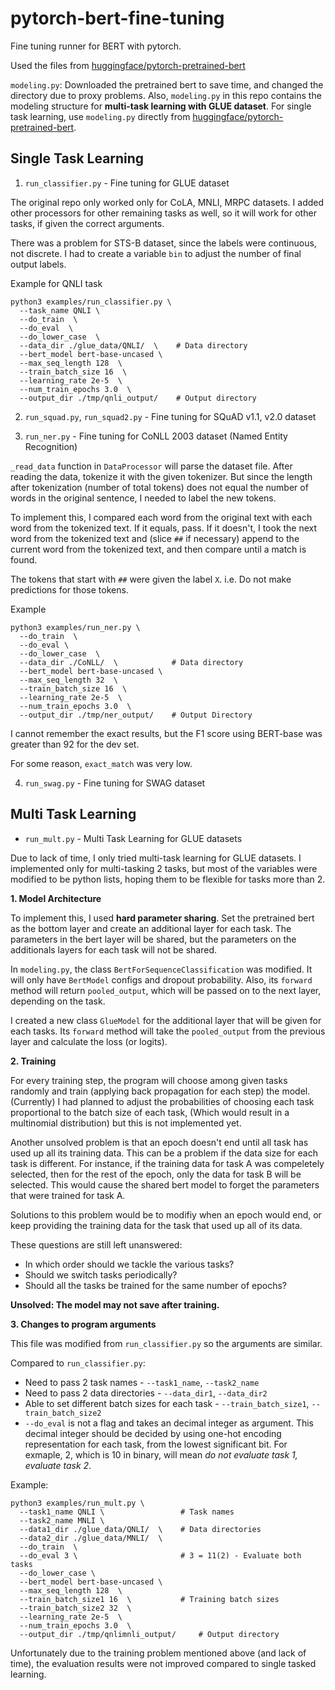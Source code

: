 # pytorch-bert-fine-tuning
Fine tuning runner for BERT with pytorch.

Used the files from [huggingface/pytorch-pretrained-bert](https://github.com/huggingface/pytorch-pretrained-BERT)

`modeling.py`: Downloaded the pretrained bert to save time, and changed the directory due to proxy problems. Also, `modeling.py` in this repo contains the modeling structure for **multi-task learning with GLUE dataset**. For single task learning, use `modeling.py` directly from [huggingface/pytorch-pretrained-bert](https://github.com/huggingface/pytorch-pretrained-BERT).

## Single Task Learning
1. `run_classifier.py` - Fine tuning for GLUE dataset

The original repo only worked only for CoLA, MNLI, MRPC datasets. I added other processors for other remaining tasks as well, so it will work for other tasks, if given the correct arguments.

There was a problem for STS-B dataset, since the labels were continuous, not discrete. I had to create a variable `bin` to adjust the number of final output labels.

Example for QNLI task

```
python3 examples/run_classifier.py \
  --task_name QNLI \
  --do_train  \
  --do_eval  \
  --do_lower_case  \
  --data_dir ./glue_data/QNLI/  \    # Data directory 
  --bert_model bert-base-uncased \
  --max_seq_length 128  \
  --train_batch_size 16  \
  --learning_rate 2e-5  \
  --num_train_epochs 3.0  \
  --output_dir ./tmp/qnli_output/    # Output directory
```

2. `run_squad.py`, `run_squad2.py` - Fine tuning for SQuAD v1.1, v2.0 dataset

3. `run_ner.py` - Fine tuning for CoNLL 2003 dataset (Named Entity Recognition)

`_read_data` function in `DataProcessor` will parse the dataset file. After reading the data, tokenize it with the given tokenizer.
But since the length after tokenization (number of total tokens) does not equal the number of words in the original sentence, I needed to label the new tokens. 

To implement this, I compared each word from the original text with each word from the tokenized text. If it equals, pass. If it doesn't, I took the next word from the tokenized text and (slice `##` if necessary) append to the current word from the tokenized text, and then compare until a match is found.

The tokens that start with `##` were given the label `X`. i.e. Do not make predictions for those tokens.

Example
```
python3 examples/run_ner.py \
  --do_train  \
  --do_eval \
  --do_lower_case  \
  --data_dir ./CoNLL/  \            # Data directory
  --bert_model bert-base-uncased \
  --max_seq_length 32  \
  --train_batch_size 16  \
  --learning_rate 2e-5  \
  --num_train_epochs 3.0  \
  --output_dir ./tmp/ner_output/    # Output Directory
```

I cannot remember the exact results, but the F1 score using BERT-base was greater than 92 for the dev set.

For some reason, `exact_match` was very low.

4. `run_swag.py` - Fine tuning for SWAG dataset

## Multi Task Learning 
* `run_mult.py` - Multi Task Learning for GLUE datasets

Due to lack of time, I only tried multi-task learning for GLUE datasets.
I implemented only for multi-tasking 2 tasks, but most of the variables were modified to be python lists, hoping them to be flexible for tasks more than 2.

**1. Model Architecture**

To implement this, I used **hard parameter sharing**. Set the pretrained bert as the bottom layer and create an additional layer for each task. The parameters in the bert layer will be shared, but the parameters on the additionals layers for each task will not be shared.

In `modeling.py`, the class `BertForSequenceClassification` was modified. It will only have `BertModel` configs and dropout probability. Also, its `forward` method will return `pooled_output`, which will be passed on to the next layer, depending on the task.

I created a new class `GlueModel` for the additional layer that will be given for each tasks. Its `forward` method will take the `pooled_output` from the previous layer and calculate the loss (or logits).

**2. Training**

For every training step, the program will choose among given tasks randomly and train (applying back propagation for each step) the model. (Currently) I had planned to adjust the probabilities of choosing each task proportional to the batch size of each task, (Which would result in a multinomial distribution) but this is not implemented yet.

Another unsolved problem is that an epoch doesn't end until all task has used up all its training data. This can be a problem if the data size for each task is different. For instance, if the training data for task A was compeletely selected, then for the rest of the epoch, only the data for task B will be selected. This would cause the shared bert model to forget the parameters that were trained for task A.

Solutions to this problem would be to modifiy when an epoch would end, or keep providing the training data for the task that used up all of its data.

These questions are still left unanswered:
* In which order should we tackle the various tasks?
* Should we switch tasks periodically?
* Should all the tasks be trained for the same number of epochs?

**Unsolved: The model may not save after training.**


**3. Changes to program arguments**

This file was modified from `run_classifier.py` so the arguments are similar.

Compared to `run_classifier.py`:
* Need to pass 2 task names - `--task1_name`, `--task2_name`
* Need to pass 2 data directories - `--data_dir1`, `--data_dir2`
* Able to set different batch sizes for each task - `--train_batch_size1`, `--train_batch_size2`
* `--do_eval` is not a flag and takes an decimal integer as argument. This decimal integer should be decided by using one-hot encoding representation for each task, from the lowest significant bit. For exmaple, 2, which is 10 in binary, will mean *do not evaluate task 1, evaluate task 2*.

Example:
```
python3 examples/run_mult.py \
  --task1_name QNLI \                 # Task names
  --task2_name MNLI \                 
  --data1_dir ./glue_data/QNLI/  \    # Data directories
  --data2_dir ./glue_data/MNLI/  \    
  --do_train  \
  --do_eval 3 \                       # 3 = 11(2) - Evaluate both tasks
  --do_lower_case \
  --bert_model bert-base-uncased \
  --max_seq_length 128  \
  --train_batch_size1 16  \           # Training batch sizes
  --train_batch_size2 32  \
  --learning_rate 2e-5  \
  --num_train_epochs 3.0  \
  --output_dir ./tmp/qnlimnli_output/     # Output directory
```

Unfortunately due to the training problem mentioned above (and lack of time), the evaluation results were not improved compared to single tasked learning.

